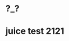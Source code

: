 <!-- layout: page -->
<!-- title: "README" -->
<!-- permalink: /URL-PATH -->
# ?_?
# juice test 2121

